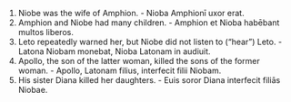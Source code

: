 1. Niobe was the wife of Amphion. - Nioba Amphionī uxor erat.
2. Amphion and Niobe had many children. - Amphion et Nioba habēbant multos liberos.
3. Leto repeatedly warned her, but Niobe did not listen to (“hear”) Leto. - Latona Niobam monebat, Nioba Latonam in audiuit.
4. Apollo, the son of the latter woman, killed the sons of the former woman. - Apollo, Latonam filius, interfecit filii Niobam.
5. His sister Diana killed her daughters. - Euis soror Diana interfecit filiās Niobae.
